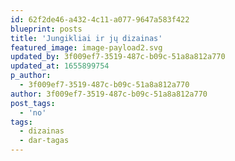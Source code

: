 ```yaml
---
id: 62f2de46-a432-4c11-a077-9647a583f422
blueprint: posts
title: 'Jungikliai ir jų dizainas'
featured_image: image-payload2.svg
updated_by: 3f009ef7-3519-487c-b09c-51a8a812a770
updated_at: 1655899754
p_author:
  - 3f009ef7-3519-487c-b09c-51a8a812a770
author: 3f009ef7-3519-487c-b09c-51a8a812a770
post_tags:
  - 'no'
tags:
  - dizainas
  - dar-tagas
---
```

